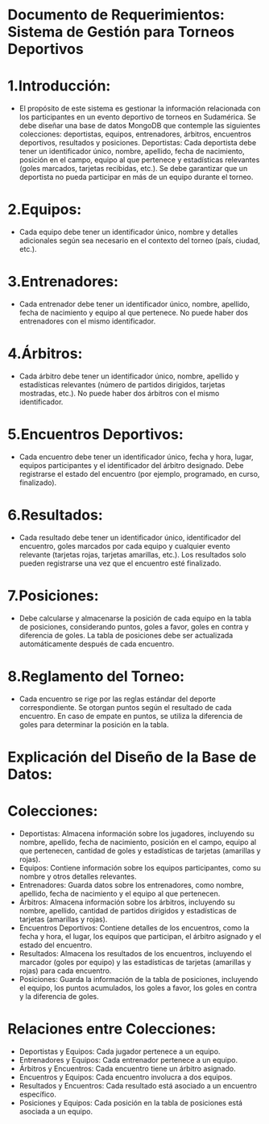 # Documento de Requerimientos: Sistema de Gestión para Torneos Deportivos

# 1.Introducción:

+ El propósito de este sistema es gestionar la información relacionada con los participantes en un evento deportivo de torneos en Sudamérica. Se debe diseñar una base de datos MongoDB que contemple las siguientes colecciones: deportistas, equipos, entrenadores, árbitros, encuentros deportivos, resultados y posiciones.
Deportistas:
Cada deportista debe tener un identificador único, nombre, apellido, fecha de nacimiento, posición en el campo, equipo al que pertenece y estadísticas relevantes (goles marcados, tarjetas recibidas, etc.). Se debe garantizar que un deportista no pueda participar en más de un equipo durante el torneo.

# 2.Equipos:
+ Cada equipo debe tener un identificador único, nombre y detalles adicionales según sea necesario en el contexto del torneo (país, ciudad, etc.).

# 3.Entrenadores:
+ Cada entrenador debe tener un identificador único, nombre, apellido, fecha de nacimiento y equipo al que pertenece. No puede haber dos entrenadores con el mismo identificador.

# 4.Árbitros:
+ Cada árbitro debe tener un identificador único, nombre, apellido y estadísticas relevantes (número de partidos dirigidos, tarjetas mostradas, etc.). No puede haber dos árbitros con el mismo identificador.

# 5.Encuentros Deportivos:
+ Cada encuentro debe tener un identificador único, fecha y hora, lugar, equipos participantes y el identificador del árbitro designado. Debe registrarse el estado del encuentro (por ejemplo, programado, en curso, finalizado).

# 6.Resultados:
+ Cada resultado debe tener un identificador único, identificador del encuentro, goles marcados por cada equipo y cualquier evento relevante (tarjetas rojas, tarjetas amarillas, etc.). Los resultados solo pueden registrarse una vez que el encuentro esté finalizado.

# 7.Posiciones:
+ Debe calcularse y almacenarse la posición de cada equipo en la tabla de posiciones, considerando puntos, goles a favor, goles en contra y diferencia de goles. La tabla de posiciones debe ser actualizada automáticamente después de cada encuentro.

# 8.Reglamento del Torneo:
+ Cada encuentro se rige por las reglas estándar del deporte correspondiente. Se otorgan puntos según el resultado de cada encuentro. En caso de empate en puntos, se utiliza la diferencia de goles para determinar la posición en la tabla.

# Explicación del Diseño de la Base de Datos:
# Colecciones:

+ Deportistas: Almacena información sobre los jugadores, incluyendo su nombre, apellido, fecha de nacimiento, posición en el campo, equipo al que pertenecen, cantidad de goles y estadísticas de tarjetas (amarillas y rojas).
+ Equipos: Contiene información sobre los equipos participantes, como su nombre y otros detalles relevantes.
+ Entrenadores: Guarda datos sobre los entrenadores, como nombre, apellido, fecha de nacimiento y el equipo al que pertenecen.
+ Árbitros: Almacena información sobre los árbitros, incluyendo su nombre, apellido, cantidad de partidos dirigidos y estadísticas de tarjetas (amarillas y rojas).
+ Encuentros Deportivos: Contiene detalles de los encuentros, como la fecha y hora, el lugar, los equipos que participan, el árbitro asignado y el estado del encuentro.
+ Resultados: Almacena los resultados de los encuentros, incluyendo el marcador (goles por equipo) y las estadísticas de tarjetas (amarillas y rojas) para cada encuentro.
+ Posiciones: Guarda la información de la tabla de posiciones, incluyendo el equipo, los puntos acumulados, los goles a favor, los goles en contra y la diferencia de goles.

# Relaciones entre Colecciones:

+ Deportistas y Equipos: Cada jugador pertenece a un equipo.
+ Entrenadores y Equipos: Cada entrenador pertenece a un equipo.
+ Árbitros y Encuentros: Cada encuentro tiene un árbitro asignado.
+ Encuentros y Equipos: Cada encuentro involucra a dos equipos.
+ Resultados y Encuentros: Cada resultado está asociado a un encuentro específico.
+ Posiciones y Equipos: Cada posición en la tabla de posiciones está asociada a un equipo.



